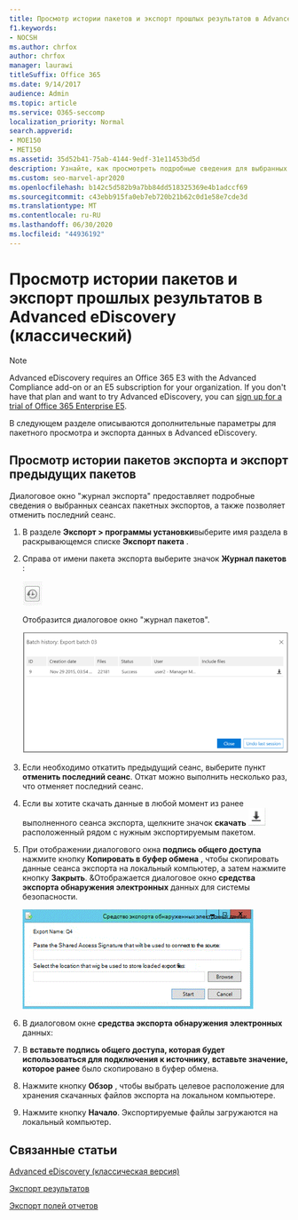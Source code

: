 ```yaml
---
title: Просмотр истории пакетов и экспорт прошлых результатов в Advanced eDiscovery
f1.keywords:
- NOCSH
ms.author: chrfox
author: chrfox
manager: laurawi
titleSuffix: Office 365
ms.date: 9/14/2017
audience: Admin
ms.topic: article
ms.service: O365-seccomp
localization_priority: Normal
search.appverid:
- MOE150
- MET150
ms.assetid: 35d52b41-75ab-4144-9edf-31e11453bd5d
description: Узнайте, как просмотреть подробные сведения для выбранных сеансов пакетного экспорта и как отменить последний сеанс экспорта в Advanced eDiscovery.
ms.custom: seo-marvel-apr2020
ms.openlocfilehash: b142c5d582b9a7bb84dd518325369e4b1adccf69
ms.sourcegitcommit: c43ebb915fa0eb7eb720b21b62c0d1e58e7cde3d
ms.translationtype: MT
ms.contentlocale: ru-RU
ms.lasthandoff: 06/30/2020
ms.locfileid: "44936192"
---
```

# <a name="view-batch-history-and-export-past-results-in-advanced-ediscovery-classic"></a>Просмотр истории пакетов и экспорт прошлых результатов в Advanced eDiscovery (классический)

> [!NOTE]
> Advanced eDiscovery requires an Office 365 E3 with the Advanced Compliance add-on or an E5 subscription for your organization. If you don't have that plan and want to try Advanced eDiscovery, you can [sign up for a trial of Office 365 Enterprise E5](https://go.microsoft.com/fwlink/p/?LinkID=698279). 
  
В следующем разделе описываются дополнительные параметры для пакетного просмотра и экспорта данных в Advanced eDiscovery. 
  
## <a name="viewing-export-batch-history-and-exporting-previous-batches"></a>Просмотр истории пакетов экспорта и экспорт предыдущих пакетов

Диалоговое окно "журнал экспорта" предоставляет подробные сведения о выбранных сеансах пакетных экспортов, а также позволяет отменить последний сеанс.
  
1. В разделе **Экспорт \> программы установки**выберите имя раздела в раскрывающемся списке **Экспорт пакета** . 
    
2. Справа от имени пакета экспорта выберите значок **Журнал пакетов** : 
    
    ![Значок журнала пакета для экспорта](../media/a14f6ef9-0c3c-4851-b65d-9380f2d8a38a.gif)
  
    Отобразится диалоговое окно "журнал пакетов".
    
    ![Журнал пакета для экспорта](../media/04c5b75c-348c-491d-b4fe-716659333890.png)
  
3. Если необходимо откатить предыдущий сеанс, выберите пункт **отменить последний сеанс**. Откат можно выполнить несколько раз, что отменяет последний сеанс.
    
4. Если вы хотите скачать данные в любой момент из ранее выполненного сеанса экспорта, щелкните значок **скачать** ![ Журнал пакетов для экспорта, ](../media/de69b920-a6ac-4ddb-b93e-e1cc5888e6c4.gif) расположенный рядом с нужным экспортируемым пакетом. 
    
5. При отображении диалогового окна **подпись общего доступа** нажмите кнопку **Копировать в буфер обмена** , чтобы скопировать данные сеанса экспорта на локальный компьютер, а затем нажмите кнопку **Закрыть**. &amp;Отображается диалоговое окно **средства экспорта обнаружения электронных** данных для системы безопасности. 
    
    ![Диалоговое окно экспорта обнаруженных электронных данных](../media/01f79d2d-6da0-45e6-9c6f-ab12347572cb.gif)
  
6. В диалоговом окне **средства экспорта обнаружения электронных** данных: 
    
1. В **вставьте подпись общего доступа, которая будет использоваться для подключения к источнику**, **вставьте значение, которое ранее** было скопировано в буфер обмена. 
    
2. Нажмите кнопку **Обзор** , чтобы выбрать целевое расположение для хранения скачанных файлов экспорта на локальном компьютере. 
    
3. Нажмите кнопку **Начало**. Экспортируемые файлы загружаются на локальный компьютер. 
    
## <a name="related-topics"></a>Связанные статьи

[Advanced eDiscovery (классическая версия)](office-365-advanced-ediscovery.md)
  
[Экспорт результатов](export-results-in-advanced-ediscovery.md)

[Экспорт полей отчетов](export-report-fields-in-advanced-ediscovery.md)

